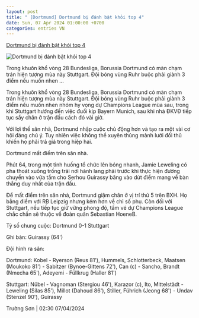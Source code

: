 ```yaml
---
layout: post
title: " [Dortmund] Dortmund bị đánh bật khỏi top 4"
date: Sun, 07 Apr 2024 01:00:00 +0700
categories: entries VN
---
```

[Dortmund bị đánh bật khỏi top 4](https://www.tinthethao.com.vn/dortmund-bi-danh-bat-khoi-top-4-d755048.html)

![Dortmund bị đánh bật khỏi top 4](https://media.tinthethao.com.vn/resize/534x280/files/bongda/2024/04/07/2323-0326jpg.jpg)

Trong khuôn khổ vòng 28 Bundesliga, Borussia Dortmund có màn chạm trán hiện tượng mùa này Stuttgart. Đội bóng vùng Ruhr buộc phải giành 3 điểm nếu muốn nhen ...

Trong khuôn khổ vòng 28 Bundesliga, Borussia Dortmund có màn chạm trán hiện tượng mùa này Stuttgart. Đội bóng vùng Ruhr buộc phải giành 3 điểm nếu muốn nhen nhóm hy vọng dự Champions League mùa sau, trong khi Stuttgart hướng đến việc đuổi kịp Bayern Munich, sau khi nhà ĐKVĐ tiếp tục sẩy chân ở trận đấu cách đó vài giờ.

Với lợi thế sân nhà, Dortmund nhập cuộc chủ động hơn và tạo ra một vài cơ hội đáng chú ý. Tuy nhiên việc không thể xuyên thủng mành lưới đối thủ khiến họ phải trả giá trong hiệp hai.

Dortmund mất điểm trên sân nhà.

Phút 64, trong một tình huống tổ chức lên bóng nhanh, Jamie Leweling có pha thoát xuống trống trải nơi hành lang phải trước khi thực hiện đường chuyền vào vừa tầm cho Serhou Guirassy băng vào dứt điểm mang về bàn thắng duy nhất của trận đấu.

Để mất điểm trên sân nhà, Dortmund giậm chân ở vị trí thứ 5 trên BXH. Họ bằng điểm với RB Leipzig nhưng kém hơn về chỉ số phụ. Còn đối với Stuttgart, nếu tiếp tục giữ vững phong độ, tấm vé dự Champions League chắc chắn sẽ thuộc về đoàn quân Sebastian HoeneB.

Tỷ số chung cuộc: Dortmund 0-1 Stuttgart

Ghi bàn: Guirassy (64')

Đội hình ra sân:

Dortmund: Kobel - Ryerson (Reus 81'), Hummels, Schlotterbeck, Maatsen (Moukoko 81') - Sabitzer (Bynoe-Gittens 72'), Can (c) - Sancho, Brandt (Nmecha 65'), Adeyemi - Füllkrug (Haller 81')

Stuttgart: Nübel - Vagnoman (Stergiou 46'), Karazor (c), Ito, Mittelstädt - Leweling (Silas 85'), Millot (Dahoud 86'), Stiller, Führich (Jeong 68') - Undav (Stenzel 90'), Guirassy

Trường Sơn | 02:30 07/04/2024


